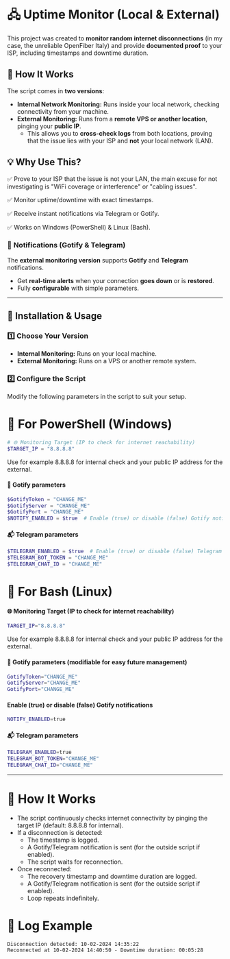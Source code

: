 # 🖧 Uptime Monitor (Local & External)

This project was created to **monitor random internet disconnections** (in my case, the unreliable OpenFiber Italy) and provide **documented proof** to your ISP, including timestamps and downtime duration.

## 🔹 How It Works
The script comes in **two versions**:
- **Internal Network Monitoring:** Runs inside your local network, checking connectivity from your machine.
- **External Monitoring:** Runs from a **remote VPS or another location**, pinging your **public IP**.  
  - This allows you to **cross-check logs** from both locations, proving that the issue lies with your ISP and **not** your local network (LAN).

## 💡 Why Use This?

✅ Prove to your ISP that the issue is not your LAN, the main excuse for not investigating is "WiFi coverage or interference" or "cabling issues".

✅ Monitor uptime/downtime with exact timestamps.

✅ Receive instant notifications via Telegram or Gotify.

✅ Works on Windows (PowerShell) & Linux (Bash).

### 📢 **Notifications (Gotify & Telegram)**
The **external monitoring version** supports **Gotify** and **Telegram** notifications.  
- Get **real-time alerts** when your connection **goes down** or is **restored**.
- Fully **configurable** with simple parameters.

---

## 🚀 **Installation & Usage**
### **1️⃣ Choose Your Version**
- **Internal Monitoring:** Runs on your local machine.
- **External Monitoring:** Runs on a VPS or another remote system.

### **2️⃣ Configure the Script**
Modify the following parameters in the script to suit your setup.

# 🔹 **For PowerShell (Windows)**
```powershell
# 🌐 Monitoring Target (IP to check for internet reachability)
$TARGET_IP = "8.8.8.8"
```
Use for example 8.8.8.8 for internal check and your public IP address for the external.

#### 📢 Gotify parameters
```powershell
$GotifyToken = "CHANGE_ME"
$GotifyServer = "CHANGE_ME"
$GotifyPort = "CHANGE_ME"
$NOTIFY_ENABLED = $true  # Enable (true) or disable (false) Gotify notifications
```

#### 📬 Telegram parameters
```powershell
$TELEGRAM_ENABLED = $true  # Enable (true) or disable (false) Telegram notifications
$TELEGRAM_BOT_TOKEN = "CHANGE_ME"
$TELEGRAM_CHAT_ID = "CHANGE_ME"
```

# 🔹 **For Bash (Linux)**

#### 🌐 Monitoring Target (IP to check for internet reachability)
```bash
TARGET_IP="8.8.8.8"
```
Use for example 8.8.8.8 for internal check and your public IP address for the external.

#### 📢 Gotify parameters (modifiable for easy future management)
```bash
GotifyToken="CHANGE_ME"
GotifyServer="CHANGE_ME"
GotifyPort="CHANGE_ME"
```

#### Enable (true) or disable (false) Gotify notifications
```bash
NOTIFY_ENABLED=true
```

#### 📬 Telegram parameters
```bash
TELEGRAM_ENABLED=true
TELEGRAM_BOT_TOKEN="CHANGE_ME"
TELEGRAM_CHAT_ID="CHANGE_ME"
```
---

# 📜 How It Works

- The script continuously checks internet connectivity by pinging the target IP (default: 8.8.8.8 for internal).
- If a disconnection is detected:
  - The timestamp is logged.
  - A Gotify/Telegram notification is sent (for the outside script if enabled).
  - The script waits for reconnection.
- Once reconnected:
  - The recovery timestamp and downtime duration are logged.
  - A Gotify/Telegram notification is sent (for the outside script if enabled).
  - Loop repeats indefinitely.

# 📝 Log Example
```text
Disconnection detected: 10-02-2024 14:35:22
Reconnected at 10-02-2024 14:40:50 - Downtime duration: 00:05:28
```
